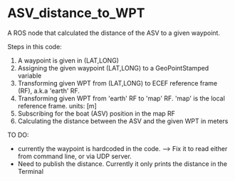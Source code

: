 # ASV_distance_to_WPT
A ROS node that calculated the distance of the ASV to a given waypoint.

Steps in this code:
1. A waypoint is given in (LAT,LONG)
2. Assigning the given waypoint (LAT,LONG) to a GeoPointStamped variable
3. Transforming given WPT from (LAT,LONG) to ECEF reference frame (RF), a.k.a 'earth' RF.
4. Transforming given WPT from 'earth' RF to 'map' RF. 
   'map' is the local reference frame. units: [m]
5. Subscribing for the boat (ASV) position in the map RF
6. Calculating the distance between the ASV and the given WPT in meters  


TO DO:
* currently the waypoint is hardcoded in the code. 
  --> Fix it to read either from command line, or via UDP server.
* Need to publish the distance. Currently it only prints the distance in the Terminal
